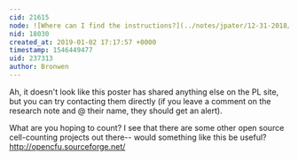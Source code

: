 ```yaml
---
cid: 21615
node: ![Where can I find the instructions?](../notes/jpater/12-31-2018/where-can-i-find-the-instructions)
nid: 18030
created_at: 2019-01-02 17:17:57 +0000
timestamp: 1546449477
uid: 237313
author: Bronwen
---
```


 Ah, it doesn't look like this poster has shared anything else on the PL site, but you can try contacting them directly (if you leave a comment on the research note and @ their name, they should get an alert).

What are you hoping to count? I see that there are some other open source cell-counting projects out there-- would something like this be useful? http://opencfu.sourceforge.net/

